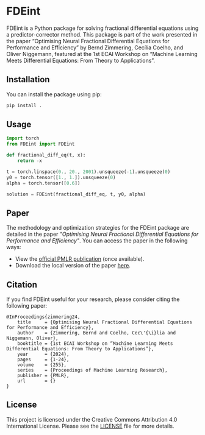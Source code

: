 # FDEint

FDEint is a Python package for solving fractional differential equations using a predictor-corrector method. This package is part of the work presented in the paper “Optimising Neural Fractional Differential Equations for Performance and Efficiency” by Bernd Zimmering, Cecília Coelho, and Oliver Niggemann, featured at the 1st ECAI Workshop on “Machine Learning Meets Differential Equations: From Theory to Applications”.

## Installation

You can install the package using pip:

```bash
pip install .
```
## Usage
    
```python
import torch
from FDEint import FDEint

def fractional_diff_eq(t, x):
    return -x

t = torch.linspace(0., 20., 2001).unsqueeze(-1).unsqueeze(0)
y0 = torch.tensor([1., 1.]).unsqueeze(0)
alpha = torch.tensor([0.6])

solution = FDEint(fractional_diff_eq, t, y0, alpha)
```

## Paper

The methodology and optimization strategies for the FDEint package are detailed in the paper *"Optimising Neural Fractional Differential Equations for Performance and Efficiency"*. You can access the paper in the following ways:

- View the [official PMLR publication](https://proceedings.mlr.press/v255/zimmering24.html) (once available).
- Download the local version of the paper [here](zimmering24.pdf).

## Citation

If you find FDEint useful for your research, please consider citing the following paper:

```
@InProceedings{zimmering24,
    title     = {Optimising Neural Fractional Differential Equations for Performance and Efficiency},
    author    = {Zimmering, Bernd and Coelho, Cec\'{\i}lia and Niggemann, Oliver},
    booktitle = {1st ECAI Workshop on “Machine Learning Meets Differential Equations: From Theory to Applications”},
    year      = {2024},
    pages     = {1-24},
    volume    = {255},
    series    = {Proceedings of Machine Learning Research},
    publisher = {PMLR},
    url       = {}
}  
```

## License
This project is licensed under the Creative Commons Attribution 4.0 International License. Please see the [LICENSE](LICENSE) file for more details.
